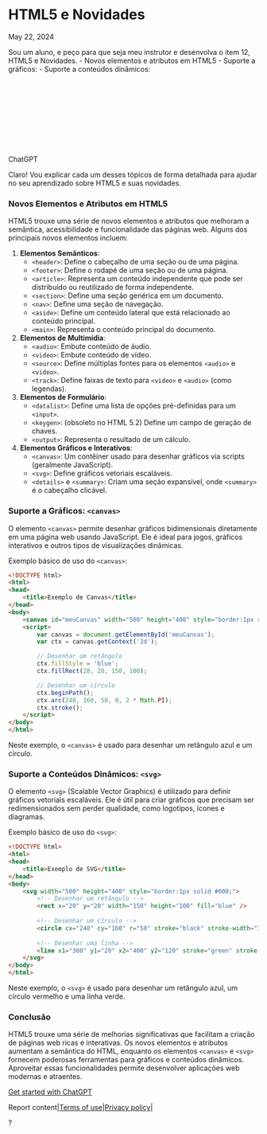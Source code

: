 

# HTML5 e Novidades

May 22, 2024

Sou um aluno, e peço para que seja meu instrutor e desenvolva o item 12, HTML5 e Novidades. - Novos elementos e atributos em HTML5 - Suporte a gráficos: <canvas> - Suporte a conteúdos dinâmicos: <svg>

ChatGPT

Claro! Vou explicar cada um desses tópicos de forma detalhada para ajudar no seu aprendizado sobre HTML5 e suas novidades.

### Novos Elementos e Atributos em HTML5

HTML5 trouxe uma série de novos elementos e atributos que melhoram a semântica, acessibilidade e funcionalidade das páginas web. Alguns dos principais novos elementos incluem:

1. **Elementos Semânticos**:
   - `<header>`: Define o cabeçalho de uma seção ou de uma página.
   - `<footer>`: Define o rodapé de uma seção ou de uma página.
   - `<article>`: Representa um conteúdo independente que pode ser distribuído ou reutilizado de forma independente.
   - `<section>`: Define uma seção genérica em um documento.
   - `<nav>`: Define uma seção de navegação.
   - `<aside>`: Define um conteúdo lateral que está relacionado ao conteúdo principal.
   - `<main>`: Representa o conteúdo principal do documento.
2. **Elementos de Multimídia**:
   - `<audio>`: Embute conteúdo de áudio.
   - `<video>`: Embute conteúdo de vídeo.
   - `<source>`: Define múltiplas fontes para os elementos `<audio>` e `<video>`.
   - `<track>`: Define faixas de texto para `<video>` e `<audio>` (como legendas).
3. **Elementos de Formulário**:
   - `<datalist>`: Define uma lista de opções pré-definidas para um `<input>`.
   - `<keygen>`: (obsoleto no HTML 5.2) Define um campo de geração de chaves.
   - `<output>`: Representa o resultado de um cálculo.
4. **Elementos Gráficos e Interativos**:
   - `<canvas>`: Um contêiner usado para desenhar gráficos via scripts (geralmente JavaScript).
   - `<svg>`: Define gráficos vetoriais escaláveis.
   - `<details>` e `<summary>`: Criam uma seção expansível, onde `<summary>` é o cabeçalho clicável.

### Suporte a Gráficos: `<canvas>`

O elemento `<canvas>` permite desenhar gráficos bidimensionais diretamente em uma página web usando JavaScript. Ele é ideal para jogos, gráficos interativos e outros tipos de visualizações dinâmicas.

Exemplo básico de uso do `<canvas>`:

```html
<!DOCTYPE html>
<html>
<head>
    <title>Exemplo de Canvas</title>
</head>
<body>
    <canvas id="meuCanvas" width="500" height="400" style="border:1px solid #000;"></canvas>
    <script>
        var canvas = document.getElementById('meuCanvas');
        var ctx = canvas.getContext('2d');

        // Desenhar um retângulo
        ctx.fillStyle = 'blue';
        ctx.fillRect(20, 20, 150, 100);

        // Desenhar um círculo
        ctx.beginPath();
        ctx.arc(240, 160, 50, 0, 2 * Math.PI);
        ctx.stroke();
    </script>
</body>
</html>
```

Neste exemplo, o `<canvas>` é usado para desenhar um retângulo azul e um círculo.

### Suporte a Conteúdos Dinâmicos: `<svg>`

O elemento `<svg>` (Scalable Vector Graphics) é utilizado para definir gráficos vetoriais escaláveis. Ele é útil para criar gráficos que precisam ser redimensionados sem perder qualidade, como logotipos, ícones e diagramas.

Exemplo básico de uso do `<svg>`:

```html
<!DOCTYPE html>
<html>
<head>
    <title>Exemplo de SVG</title>
</head>
<body>
    <svg width="500" height="400" style="border:1px solid #000;">
        <!-- Desenhar um retângulo -->
        <rect x="20" y="20" width="150" height="100" fill="blue" />
        
        <!-- Desenhar um círculo -->
        <circle cx="240" cy="160" r="50" stroke="black" stroke-width="3" fill="red" />
        
        <!-- Desenhar uma linha -->
        <line x1="300" y1="20" x2="400" y2="120" stroke="green" stroke-width="2" />
    </svg>
</body>
</html>
```

Neste exemplo, o `<svg>` é usado para desenhar um retângulo azul, um círculo vermelho e uma linha verde.

### Conclusão

HTML5 trouxe uma série de melhorias significativas que facilitam a criação de páginas web ricas e interativas. Os novos elementos e atributos aumentam a semântica do HTML, enquanto os elementos `<canvas>` e `<svg>` fornecem poderosas ferramentas para gráficos e conteúdos dinâmicos. Aproveitar essas funcionalidades permite desenvolver aplicações web modernas e atraentes.

[Get started with ChatGPT](https://chatgpt.com/)

Report content|[Terms of use](https://openai.com/policies/terms-of-use)|[Privacy policy](https://openai.com/policies/privacy-policy)|

?

